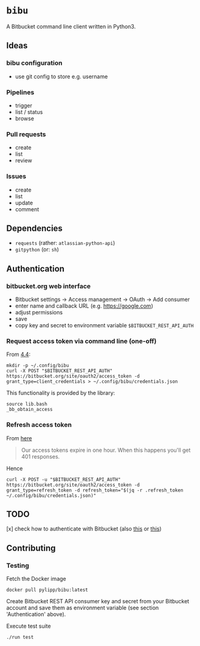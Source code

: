 # `bibu`

A Bitbucket command line client written in Python3.

## Ideas

### bibu configuration

- use git config to store e.g. username

### Pipelines

- trigger
- list / status
- browse

### Pull requests

- create
- list
- review

### Issues

- create
- list
- update
- comment

## Dependencies

- `requests` (rather: `atlassian-python-api`)
- `gitpython` (or: `sh`)

## Authentication

### bitbucket.org web interface

- Bitbucket settings -> Access management -> OAuth -> Add consumer
- enter name and callback URL (e.g. https://google.com)
- adjust permissions
- save
- copy key and secret to environment variable `$BITBUCKET_REST_API_AUTH`

### Request access token via command line (one-off)

From [4.4](https://developer.atlassian.com/bitbucket/api/2/reference/meta/authentication):

    mkdir -p ~/.config/bibu
    curl -X POST "$BITBUCKET_REST_API_AUTH" https://bitbucket.org/site/oauth2/access_token -d grant_type=client_credentials > ~/.config/bibu/credentials.json

This functionality is provided by the library:

    source lib.bash
    _bb_obtain_access

### Refresh access token

From [here](https://developer.atlassian.com/bitbucket/api/2/reference/meta/authentication#refresh-tokens)

> Our access tokens expire in one hour. When this happens you'll get 401 responses.

Hence

    curl -X POST -u "$BITBUCKET_REST_API_AUTH" https://bitbucket.org/site/oauth2/access_token -d grant_type=refresh_token -d refresh_token="$(jq -r .refresh_token ~/.config/bibu/credentials.json)"

## TODO

[x] check how to authenticate with Bitbucket (also [this](https://community.atlassian.com/t5/Answers-Developer-Questions/Bitbucket-REST-API-POST-using-token-instead-of-basic-auth/qaq-p/474823) or [this](https://developer.atlassian.com/cloud/bitbucket/oauth-2/))

## Contributing

### Testing

Fetch the Docker image

    docker pull pylipp/bibu:latest

Create Bitbucket REST API consumer key and secret from your Bitbucket account and save them as environment variable (see section 'Authentication' above).

Execute test suite

    ./run test
